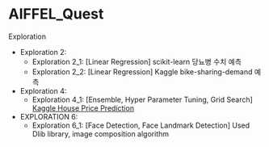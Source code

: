 # AIFFEL_Quest

Exploration
- Exploration 2:
  - Exploration 2_1: [Linear Regression] scikit-learn 당뇨병 수치 예측
  - Exploration 2_2: [Linear Regression] Kaggle bike-sharing-demand 예측
- Exploration 4:
  - Exploration 4_1: [Ensemble, Hyper Parameter Tuning, Grid Search] [Kaggle House Price Prediction](https://www.kaggle.com/c/2019-2nd-ml-month-with-kakr)
- EXPLORATION 6:
  - Exploration 6_1: [Face Detection, Face Landmark Detection] Used Dlib library, image composition algorithm
    
    
